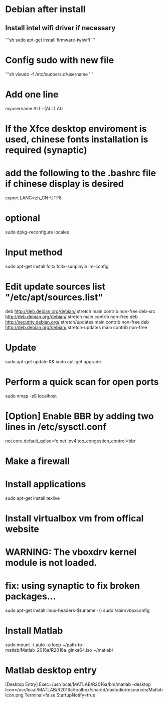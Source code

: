 # Debian after install
## Install intel wifi driver if necessary
'''sh
sudo apt-get install firmware-iwlwifi
'''
# Config sudo with new file
'''sh
visudo -f /etc/sudoers.d/username
'''
# Add one line
myusername ALL=(ALL) ALL
# If the Xfce desktop enviroment is used, chinese fonts installation is required (synaptic)
# add the following to the .bashrc file if chinese display is desired
export LANG=zh_CN-UTF8
# optional
sudo dpkg-reconfigure locales
# Input method
sudo apt-get install fcitx fcitx-sunpinyin
im-config
# Edit update sources list "/etc/apt/sources.list"
deb http://deb.debian.org/debian/ stretch main contrib non-free
deb-src http://deb.debian.org/debian/ stretch main contrib non-free
deb http://security.debian.org/ stretch/updates main contrib non-free
deb http://deb.debian.org/debian/ stretch-updates main contrib non-free
# Update
sudo apt-get update && sudo apt-get upgrade
# Perform a quick scan for open ports
sudo nmap -sS localhost
# [Option] Enable BBR by adding two lines in /etc/sysctl.conf
net.core.default_qdisc=fq
net.ipv4.tcp_congestion_control=bbr
# Make a firewall
# Install applications
sudo apt-get install texlive
# Install virtualbox vm from offical website
# WARNING: The vboxdrv kernel module is not loaded.
# fix: using synaptic to fix broken packages...
sudo apt-get install linux-headers-$(uname -r)
sudo /sbin/vboxconfig
# Install Matlab
sudo mount -t auto -o loop ~/path-to-matlab/Matlab_2016a/R2016a_glnxa64.iso ~/matlab/
# Matlab desktop entry
[Desktop Entry]
Exec=/usr/local/MATLAB/R2016a/bin/matlab -desktop
Icon=/usr/local/MATLAB/R2016a/toolbox/shared/dastudio/resources/MatlabIcon.png
Terminal=false
StartupNotify=true
